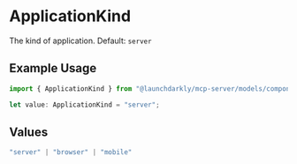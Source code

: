 # ApplicationKind

The kind of application. Default: <code>server</code>

## Example Usage

```typescript
import { ApplicationKind } from "@launchdarkly/mcp-server/models/components";

let value: ApplicationKind = "server";
```

## Values

```typescript
"server" | "browser" | "mobile"
```